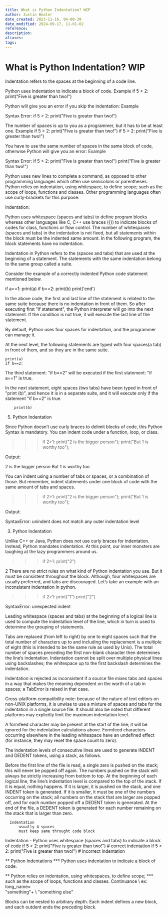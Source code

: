 ```yaml
---
title: What is Python Indentation? WIP
author: Justin Bealer
date_created: 2023-11-16, 04-00-39
date_modified: 2024-09-17, 11-01-02
reference: 
description: 
aliases: 
tags: 
---
```

# What is Python Indentation? WIP

Indentation refers to the spaces at the beginning of a code line.


Python uses indentation to indicate a block of code.
Example
if 5 > 2:
  print("Five is greater than two!")

Python will give you an error if you skip the indentation:
Example

Syntax Error:
if 5 > 2:
print("Five is greater than two!")

The number of spaces is up to you as a programmer, but it has to be at least one.
Example
if 5 > 2:
 print("Five is greater than two!")
if 5 > 2:
        print("Five is greater than two!")

You have to use the same number of spaces in the same block of code, otherwise Python will give you an error:
Example

Syntax Error:
if 5 > 2:
 print("Five is greater than two!")
        print("Five is greater than two!")

Python uses new lines to complete a command, as opposed to other programming languages which often use semicolons or parentheses.
Python relies on indentation, using whitespace, to define scope; such as the scope of loops, functions and classes. Other programming languages often use curly-brackets for this purpose.


Indentation:

Python uses whitespace (spaces and tabs) to define program blocks whereas other languages like C, C++ use braces ({}) to indicate blocks of codes for class, functions or flow control. The number of whitespaces (spaces and tabs) in the indentation is not fixed, but all statements within the block must be the indented same amount. In the following program, the block statements have no indentation.


Indentation in Python refers to the (spaces and tabs) that are used at the beginning of a statement. The statements with the same indentation belong to the same group called a suite.

Consider the example of a correctly indented Python code statement mentioned below.

if a==1:
    print(a)
    if b==2:
        print(b)
print('end')

In the above code, the first and last line of the statement is related to the same suite because there is no indentation in front of them. So after executing first "if statement", the Python interpreter will go into the next statement. If the condition is not true, it will execute the last line of the statement.

By default, Python uses four spaces for indentation, and the programmer can manage it.

At the next level, the following statements are typed with four spaces(a tab) in front of them, and so they are in the same suite.

    print(a)
    if b==2:

The third statement: "if b==2" will be executed if the first statement: "if a==1" is true.

In the next statement, eight spaces (two tabs) have been typed in front of "print (b)", and hence it is in a separate suite, and it will execute only if the statement "if b==2" is true.

        print(b)


5. Python Indentation

Since Python doesn’t use curly braces to delimit blocks of code, this Python Syntax is mandatory. You can indent code under a function, loop, or class.
>>> if 2>1:
      print("2 is the bigger person");
      print("But 1 is worthy too");

Output:

2 is the bigger person
But 1 is worthy too

You can indent using a number of tabs or spaces, or a combination of those. But remember, indent statements under one block of code with the same amount of tabs and spaces.
>>> if 2>1:
     print("2 is the bigger person");
   print("But 1 is worthy too");

Output:

SyntaxError: unindent does not match any outer indentation level

3. Python Indentation

Unlike C++ or Java, Python does not use curly braces for indentation. Instead, Python mandates indentation. At this point, our inner monsters are laughing at the lazy programmers around us.
>>> if 2>1:
                print("2")

2
There are no strict rules on what kind of Python indentation you use. But it must be consistent throughout the block. Although, four whitespaces are usually preferred, and tabs are discouraged. Let’s take an example with an inconsistent indentation in python.
>>> if 2>1:
                print("1")
                 print("2")

SyntaxError: unexpected indent


Leading whitespace (spaces and tabs) at the beginning of a logical line is used to compute the indentation level of the line, which in turn is used to determine the grouping of statements.

Tabs are replaced (from left to right) by one to eight spaces such that the total number of characters up to and including the replacement is a multiple of eight (this is intended to be the same rule as used by Unix). The total number of spaces preceding the first non-blank character then determines the line’s indentation. Indentation cannot be split over multiple physical lines using backslashes; the whitespace up to the first backslash determines the indentation.

Indentation is rejected as inconsistent if a source file mixes tabs and spaces in a way that makes the meaning dependent on the worth of a tab in spaces; a TabError is raised in that case.

Cross-platform compatibility note: because of the nature of text editors on non-UNIX platforms, it is unwise to use a mixture of spaces and tabs for the indentation in a single source file. It should also be noted that different platforms may explicitly limit the maximum indentation level.

A formfeed character may be present at the start of the line; it will be ignored for the indentation calculations above. Formfeed characters occurring elsewhere in the leading whitespace have an undefined effect (for instance, they may reset the space count to zero).

The indentation levels of consecutive lines are used to generate INDENT and DEDENT tokens, using a stack, as follows.

Before the first line of the file is read, a single zero is pushed on the stack; this will never be popped off again. The numbers pushed on the stack will always be strictly increasing from bottom to top. At the beginning of each logical line, the line’s indentation level is compared to the top of the stack. If it is equal, nothing happens. If it is larger, it is pushed on the stack, and one INDENT token is generated. If it is smaller, it must be one of the numbers occurring on the stack; all numbers on the stack that are larger are popped off, and for each number popped off a DEDENT token is generated. At the end of the file, a DEDENT token is generated for each number remaining on the stack that is larger than zero.

      Indentation
          usually 4 spaces
          must keep same throught code block


Indentation - Python uses whitespace (spaces and tabs) to indicate a block of code
  if 5 > 2:
      print("Five is greater than two!") # correct indentation
  if 5 > 2:
  print("Five is greater than two!") # incorrect indentation



** Python Indentations
*** Python uses indentation to indicate a block of code.

** Python relies on indentation, using whitespaces, to define scope;
*** such as the scope of loops, functions and classes.
      Continuance
          \ ex: long_name= \
              "something"+ \ "something else"

Blocks can be nested to arbitrary depth. Each indent defines a new block, and each outdent ends the preceding block.

